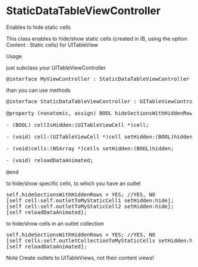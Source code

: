 StaticDataTableViewController
=============================

Enables to hide static cells

This class enables to hide/show static cells (created in IB, using the option Content : Static cells) for UITableView

Usage

just subclass your UITableViewController

<pre>@interface MyViewController : StaticDataTableViewController</pre>

than you can use methods

<pre>
@interface StaticDataTableViewController : UITableViewController

@property (nonatomic, assign) BOOL hideSectionsWithHiddenRows;

- (BOOL) cellIsHidden:(UITableViewCell *)cell;

- (void) cell:(UITableViewCell *)cell setHidden:(BOOL)hidden;

- (void)cells:(NSArray *)cells setHidden:(BOOL)hidden;

- (void) reloadDataAnimated;

@end
</pre>

to hide/show specific cells, to which you have an outlet
<pre>
self.hideSectionsWithHiddenRows = YES; //YES, NO
[self cell:self.outletToMyStaticCell1 setHidden:hide];
[self cell:self.outletToMyStaticCell2 setHidden:hide];
[self reloadDataAnimated];
</pre>

to hide/show cells in an outlet collection
<pre>
self.hideSectionsWithHiddenRows = YES; //YES, NO
[self cells:self.outletCollectionToMyStaticCells setHidden:hide];
[self reloadDataAnimated];
</pre>

Note
Create outlets to UITableViews, not their content views!
